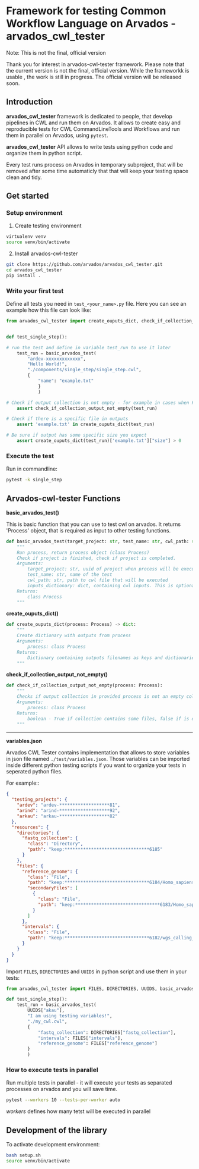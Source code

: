 # Framework for testing Common Workflow Language on Arvados - arvados_cwl_tester

Note: This is not the final, official version

Thank you for interest in arvados-cwl-tester framework. Please note that the current version is not the final, official version. While the frameworkk is usable , the work is still in progress. The official version will be released soon. 

## Introduction

**arvados_cwl_tester** framework is dedicated to people, that develop pipelines in CWL and run them on Arvados. It allows to create easy and reproducible tests for CWL CommandLineTools and Workflows and run them in parallel on Arvados, using `pytest`.

**arvados_cwl_tester** API allows to write tests using python code and organize them in python script. 

Every test runs process on Arvados in temporary subproject, that will be removed after some time automaticly that that will keep your testing space clean and tidy. 

## Get started

### Setup environment

1. Create testing environment

```bash
virtualenv venv
source venv/bin/activate
```

2. Install arvados-cwl-tester

```bash
git clone https://github.com/arvados/arvados_cwl_tester.git
cd arvados_cwl_tester
pip install .
```

### Write your first test

Define all tests you need in `test_<your_name>.py` file. Here you can see an example how this file can look like:

```python
from arvados_cwl_tester import create_ouputs_dict, check_if_collection_output_not_empty, basic_arvados_test


def test_single_step():

# run the test and define in variable test_run to use it later
    test_run = basic_arvados_test(
        "ardev-xxxxxxxxxxxxx",
        "Hello World!",
        "./components/single_step/single_step.cwl",
        {
            "name": "example.txt"
            }
            )

# Check if output collection is not empty - for example in cases when File[] or Directory[] is the output
    assert check_if_collection_output_not_empty(test_run)

# Check if there is a specific file in outputs
    assert 'example.txt' in create_ouputs_dict(test_run)

# Be sure if output has some specific size you expect
    assert create_ouputs_dict(test_run)['example.txt']["size"] > 0

```

### Execute the test

Run in commandline:

```bash
pytest -k single_step
```


## Arvados-cwl-tester Functions


**basic_arvados_test()**

This is basic function that you can use to test cwl on arvados. It returns 'Process' object, that is required as input to other testing functions. 

```python
def basic_arvados_test(target_project: str, test_name: str, cwl_path: str, inputs_dictionary: dict=None) -> Process:
    """
    Run process, return process object (class Process)
    Check if project is finished, check if project is completed.
    Arguments:
        target_project: str, uuid of project when process will be executed. Example: arkau-ecds9343fdscdsdcd
        test_name: str, name of the test
        cwl_path: str, path to cwl file that will be executed
        inputs_dictionary: dict, containing cwl inputs. This is optional, because sometimes cwl doesn't require input.
    Returns:
        class Process
    """
```

**create_ouputs_dict()**

```python
def create_ouputs_dict(process: Process) -> dict:
    """
    Create dictionary with outputs from process
    Arguments:
        process: class Process
    Returns:
        Dictionary containing outputs filenames as keys and dictionaries as values, with following fields: 'size', 'basename' and 'location'' 
    """
```

**check_if_collection_output_not_empty()**

```python
def check_if_collection_output_not_empty(process: Process):
    """
    Checks if output collection in provided process is not an empty collection
    Arguments:
        process: class Process
    Returns:
        boolean - True if collection contains some files, false if is empty
    """
```

-----

**variables.json**

Arvados CWL Tester contains implementation that allows to store variables in json file named `./test/variables.json`. Those variables can be imported inside different python testing scripts if you want to organize your tests in seperated python files. 

For example::
```json
{
  "testing_projects": {
    "ardev": "ardev-*******************81",
    "arind": "arind-*******************92",
    "arkau": "arkau-*******************82"
  },
  "resources": {
    "directories": {
      "fastq_collection": {
        "class": "Directory",
        "path": "keep:********************************6185"
      }
    },
    "files": {
      "reference_genome": {
        "class": "File",
        "path": "keep:********************************6184/Homo_sapiens_assembly38.fasta",
        "secondaryFiles": [
          {
            "class": "File",
            "path": "keep:********************************6183/Homo_sapiens_assembly38.fasta.fai"
          }
        ]
      },
      "intervals": {
        "class": "File",
        "path": "keep:********************************6182/wgs_calling_regions.hg38.bed"
      }
    }
  }
}
```

Import `FILES`, `DIRECTORIES` and `UUIDS` in python script and use them in your tests:

```python
from arvados_cwl_tester import FILES, DIRECTORIES, UUIDS, basic_arvados_test

def test_single_step():
    test_run = basic_arvados_test(
        UUIDS["akau"],
        "I am using testing variables!",
        "./my_cwl.cwl",
        {
            "fastq_collection": DIRECTORIES["fastq_collection"],
            "intervals": FILES["intervals"],
            "reference_genome": FILES["reference_genome"]
        }
        )

```

### How to execute tests in parallel


Run multiple tests in parallel - it will execute your tests as separated processes on arvados and you will save time. 

```bash
pytest --workers 10 --tests-per-worker auto
```

*workers* defines how many tetst will be executed in parallel

## Development of the library

To activate development environment:

```bash
bash setup.sh
source venv/bin/activate

```

